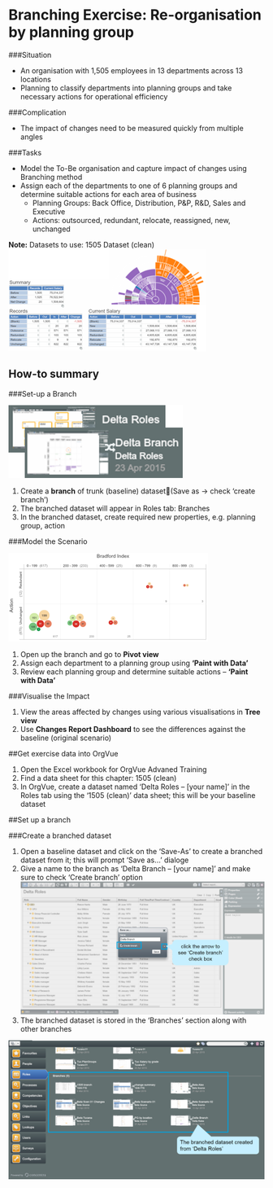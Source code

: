 # Branching Exercise: Re-organisation by planning group

###Situation
* An organisation with 1,505 employees in 13 departments across 13 locations
* Planning to classify departments into planning groups and take necessary actions for operational efficiency

###Complication
* The impact of changes need to be measured quickly from multiple angles

###Tasks
* Model the To-Be organisation and capture impact of changes using Branching method
* Assign each of the departments to one of 6 planning groups and determine suitable actions for each area of business
  * Planning Groups: Back Office, Distribution, P&P, R&D, Sales and Executive
  * Actions: outsourced, redundant, relocate, reassigned, new, unchanged 

**Note:** Datasets to use: 1505 Dataset (clean)
![](3A-020.visualiseimpact.png)
## How-to summary

###Set-up a Branch

![](3A-018.setupbranch.png)

1. Create a **branch** of trunk (baseline) dataset(Save as -> check ‘create branch’)
2. The branched dataset will appear in Roles tab: Branches 
3. In the branched dataset, create required new properties, e.g. planning group, action

###Model the Scenario

![](3A-019.modelscenario.png)

1. Open up the branch and go to **Pivot view**
2. Assign each department to a planning group using **‘Paint with Data’**
3. Review each planning group and determine suitable actions – **‘Paint with Data’**


###Visualise the Impact

1. View the areas affected by changes using various visualisations in **Tree view**
2. Use **Changes Report  Dashboard** to see the differences against the baseline (original scenario)

##Get exercise data into OrgVue 

1. Open the Excel workbook for OrgVue Advaned Training
2. Find a data sheet for this chapter:
     1505 (clean)
3. In OrgVue, create a dataset named ‘Delta Roles – [your name]’ in the Roles tab using the ‘1505 (clean)’ data sheet; this will be your baseline dataset

##Set up a branch 

###Create a branched dataset

1. Open a baseline dataset and click on the ‘Save-As’ to create a branched dataset from it; this will prompt ‘Save as…’ dialoge
2. Give a name to the branch as ‘Delta Branch – [your name]’ and make sure to check ‘Create branch’ option
![](3A-021.createbrancheddataset.png)
3. The branched dataset is stored in the ‘Branches’ section along with other branches

![](3A-022.createbrancheddataset2.png)





